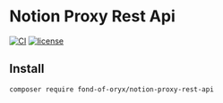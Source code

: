 # Notion Proxy Rest Api
[![CI](https://github.com/fond-of-oryx/notion-proxy-rest-api/actions/workflows/main.yml/badge.svg)](https://github.com/fond-of-oryx/notion-proxy-rest-api/actions/workflows/main.yml)
[![license](https://img.shields.io/github/license/mashape/apistatus.svg)](https://packagist.org/packages/fond-of-oryx/notion-proxy-rest-api)

## Install

```
composer require fond-of-oryx/notion-proxy-rest-api
```



